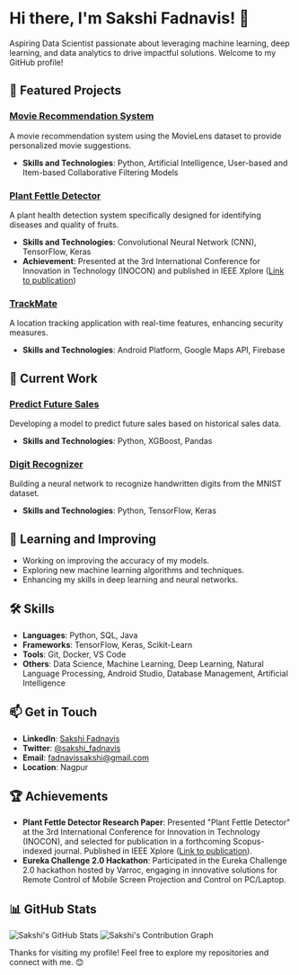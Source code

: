 # Hi there, I'm Sakshi Fadnavis! 👋

Aspiring Data Scientist passionate about leveraging machine learning, deep learning, and data analytics to drive impactful solutions. Welcome to my GitHub profile!

## 🌟 Featured Projects

### [Movie Recommendation System](https://github.com/SakshiFadnavis2003/Movie-Recommendation-System)
A movie recommendation system using the MovieLens dataset to provide personalized movie suggestions.

- **Skills and Technologies**: Python, Artificial Intelligence, User-based and Item-based Collaborative Filtering Models

### [Plant Fettle Detector](https://github.com/SakshiFadnavis2003/Plant-Fettle-Detector)
A plant health detection system specifically designed for identifying diseases and quality of fruits.

- **Skills and Technologies**: Convolutional Neural Network (CNN), TensorFlow, Keras
- **Achievement**: Presented at the 3rd International Conference for Innovation in Technology (INOCON) and published in IEEE Xplore ([Link to publication](https://ieeexplore.ieee.org/abstract/document/10512262/))

### [TrackMate](https://github.com/SakshiFadnavis2003/TrackMate)
A location tracking application with real-time features, enhancing security measures.

- **Skills and Technologies**: Android Platform, Google Maps API, Firebase

## 🚀 Current Work

### [Predict Future Sales](https://github.com/SakshiFadnavis2003/Predict-Future-Sales)
Developing a model to predict future sales based on historical sales data.

- **Skills and Technologies**: Python, XGBoost, Pandas

### [Digit Recognizer](https://github.com/SakshiFadnavis2003/Digit-Recognizer)
Building a neural network to recognize handwritten digits from the MNIST dataset.

- **Skills and Technologies**: Python, TensorFlow, Keras

## 🌱 Learning and Improving

- Working on improving the accuracy of my models.
- Exploring new machine learning algorithms and techniques.
- Enhancing my skills in deep learning and neural networks.

## 🛠 Skills

- **Languages**: Python, SQL, Java
- **Frameworks**: TensorFlow, Keras, Scikit-Learn
- **Tools**: Git, Docker, VS Code
- **Others**: Data Science, Machine Learning, Deep Learning, Natural Language Processing, Android Studio, Database Management, Artificial Intelligence

## 📫 Get in Touch

- **LinkedIn**: [Sakshi Fadnavis](https://www.linkedin.com/in/sakshi-fadnavis-3023a9240/)
- **Twitter**: [@sakshi_fadnavis](https://twitter.com/sakshi_fadnavis)
- **Email**: [fadnavissakshi@gmail.com](mailto:fadnavissakshi@gmail.com)
- **Location**: Nagpur

## 🏆 Achievements

- **Plant Fettle Detector Research Paper**: Presented "Plant Fettle Detector" at the 3rd International Conference for Innovation in Technology (INOCON), and selected for publication in a forthcoming Scopus-indexed journal. Published in IEEE Xplore ([Link to publication](https://ieeexplore.ieee.org/abstract/document/10512262/)).
- **Eureka Challenge 2.0 Hackathon**: Participated in the Eureka Challenge 2.0 hackathon hosted by Varroc, engaging in innovative solutions for Remote Control of Mobile Screen Projection and Control on PC/Laptop.

## 📊 GitHub Stats

![Sakshi's GitHub Stats](https://github-readme-stats.vercel.app/api?username=SakshiFadnavis2003&show_icons=true&hide_title=true&hide=prs&count_private=true&theme=radical)
![Sakshi's Contribution Graph](https://github-readme-streak-stats.herokuapp.com/?user=SakshiFadnavis2003&theme=radical)


Thanks for visiting my profile! Feel free to explore my repositories and connect with me. 😊
